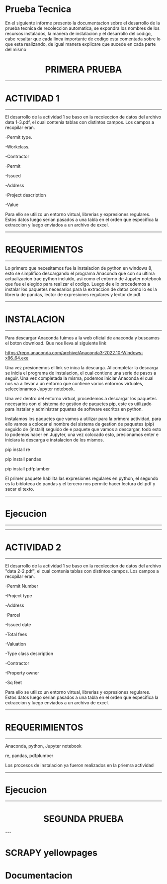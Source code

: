 # Prueba Tecnica 
En el siguiente informe presento la documentacion sobre el desarrollo de la prueba tecnica de recoleccion automatica, se expondra los nombres de los recursos instalados, la manera de instalacion y el desarrollo del codigo, cabe resaltar que cada linea importante de codigo esta comentada sobre lo que esta realizando, de igual manera explicare que sucede en cada parte del mismo
<h1 align="center"> PRIMERA PRUEBA</h1>

---
# ACTIVIDAD 1
---
El desarrollo de la actividad 1 se baso en la recoleccion de datos del archivo data 1-3.pdf, el cual contenia tablas con distintos campos. Los campos a recopilar eran.

-Permit type.

-Workclass.

-Contractor

-Permit

-Issued

-Address

-Project description

-Value

Para ello se utilizo un entorno virtual, librerias y expresiones regulares. Estos datos luego serian pasados a una tabla en el orden que especifica la extraccion y luego enviados a un archivo de excel.

---
# REQUERIMIENTOS
---

Lo primero que necesitamos fue la instalacion de python en windows 8, esto se simplifico descargando el programa Anaconda que con su ultima actualizacion trae python incluido, asi como el entorno de Jupyter notebook que fue el elegido  para realizar el codigo. Luego de ello procedemos a instalar los paquetes necesarios para la extraccion de datos como lo es la libreria de pandas, lector de expresiones regulares y lector de pdf.

---
# INSTALACION
---

Para descargar Anaconda fuimos a la web oficial de anaconda y buscamos el boton download. Que nos lleva al siguiente link

https://repo.anaconda.com/archive/Anaconda3-2022.10-Windows-x86_64.exe

Una vez presionemos el link se inica la descarga. Al completar la descarga se inicia el programa de instalacion, el cual contiene una serie de pasos a seguir. Una vez completada la misma, podemos iniciar Anaconda el cual nos va a llevar a un entorno que contiene varios entornos virtuales, seleccionamos Jupyter notebook.

Una vez dentro del entorno virtual, procedemos a descargar los paquetes necesarios con el sistema de gestion de paquetes pip, este es utilizado para instalar y administrar pquetes de software escritos en python.

Instalamos los paquetes que vamos a utilizar para la primera actividad, para ello vamos a colocar el nombre del sistema de gestion de paquetes (pip) seguido de (install) seguido de e paquete que vamos a descargar, todo esto lo podemos hacer en Jupyter, una vez colocado esto, presionamos enter e iniciara la descarga e instalacion de los mismos.

pip install re

pip install pandas

pip install pdfplumber

El primer paquete habilita las expresiones regulares en python, el segundo es la bibloteca de pandas y el tercero nos permite hacer lectura del pdf y sacar el texto.

---
# Ejecucion
---

---
# ACTIVIDAD 2
---

El desarrollo de la actividad 1 se baso en la recoleccion de datos del archivo "data 2-2.pdf", el cual contenia tablas con distintos campos. Los campos a recopilar eran.

-Permit Number

-Project type

-Address

-Parcel

-Issued date

-Total fees

-Valuation

-Type class description

-Contractor

-Property owner

-Sq feet

Para ello se utilizo un entorno virtual, librerias y expresiones regulares. Estos datos luego serian pasados a una tabla en el orden que especifica la extraccion y luego enviados a un archivo de excel.

---
# REQUERIMIENTOS
---

Anaconda, python, Jupyter notebook

re, pandas, pdfplumber

Los procesos de instalacion ya fueron realizados en la priemra actividad

---
# Ejecucion
---

<h1 align="center"> SEGUNDA PRUEBA</h1>
---

# SCRAPY yellowpages

# Documentacion
